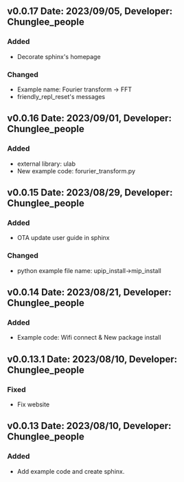 
v0.0.17 Date: 2023/09/05, Developer: Chunglee_people
----------------------------------------------------
### Added
- Decorate sphinx's homepage

### Changed
- Example name: Fourier transform -> FFT
- friendly_repl_reset's messages

v0.0.16 Date: 2023/09/01, Developer: Chunglee_people
----------------------------------------------------
### Added
- external library: ulab
- New example code: forurier_transform.py

v0.0.15 Date: 2023/08/29, Developer: Chunglee_people
----------------------------------------------------
### Added
- OTA update user guide in sphinx

### Changed
- python example file name: upip_install->mip_install

v0.0.14 Date: 2023/08/21, Developer: Chunglee_people
---------------------------------------------------
### Added
- Example code: Wifi connect & New package install

v0.0.13.1 Date: 2023/08/10, Developer: Chunglee_people
---------------------------------------------------
### Fixed
-  Fix website

v0.0.13 Date: 2023/08/10, Developer: Chunglee_people
---------------------------------------------------
### Added
-  Add example code and create sphinx.
